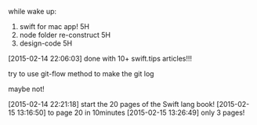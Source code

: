
while wake up:

1. swift for mac app! 5H
2. node folder re-construct 5H
3. design-code 5H

[2015-02-14 22:06:03] done with 10+ swift.tips articles!!!

try to use git-flow method to make the git log

maybe not!

[2015-02-14 22:21:18] start the 20 pages of the Swift lang book!
[2015-02-15 13:16:50] to page 20 in 10minutes
[2015-02-15 13:26:49] only 3 pages!